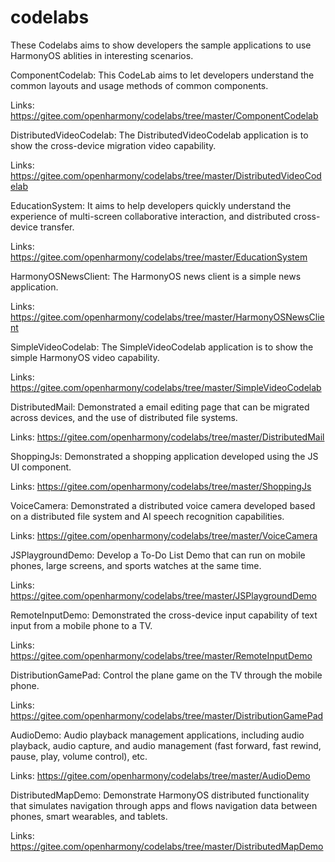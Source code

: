 # codelabs

These Codelabs aims to show developers the sample applications to use HarmonyOS ablities in interesting scenarios.

ComponentCodelab: This CodeLab aims to let developers understand the common layouts and usage methods of common components.

Links: https://gitee.com/openharmony/codelabs/tree/master/ComponentCodelab

DistributedVideoCodelab: The DistributedVideoCodelab application is to show the cross-device migration video capability.

Links: https://gitee.com/openharmony/codelabs/tree/master/DistributedVideoCodelab

EducationSystem: It aims to help developers quickly understand the experience of multi-screen collaborative interaction, and distributed cross-device transfer.

Links: https://gitee.com/openharmony/codelabs/tree/master/EducationSystem

HarmonyOSNewsClient: The HarmonyOS news client is a simple news application.

Links: https://gitee.com/openharmony/codelabs/tree/master/HarmonyOSNewsClient

SimpleVideoCodelab: The SimpleVideoCodelab application is to show the simple HarmonyOS video capability.

Links: https://gitee.com/openharmony/codelabs/tree/master/SimpleVideoCodelab

DistributedMail: Demonstrated a email editing page that can be migrated across devices, and the use of distributed file systems.

Links: https://gitee.com/openharmony/codelabs/tree/master/DistributedMail

ShoppingJs: Demonstrated a shopping application developed using the JS UI component.

Links: https://gitee.com/openharmony/codelabs/tree/master/ShoppingJs

VoiceCamera: Demonstrated a distributed voice camera developed based on a distributed file system and AI speech recognition capabilities.

Links: https://gitee.com/openharmony/codelabs/tree/master/VoiceCamera

JSPlaygroundDemo: Develop a To-Do List Demo that can run on mobile phones, large screens, and sports watches at the same time.

Links: https://gitee.com/openharmony/codelabs/tree/master/JSPlaygroundDemo

RemoteInputDemo: Demonstrated the cross-device input capability of text input from a mobile phone to a TV.

Links: https://gitee.com/openharmony/codelabs/tree/master/RemoteInputDemo

DistributionGamePad: Control the plane game on the TV through the mobile phone.

Links: https://gitee.com/openharmony/codelabs/tree/master/DistributionGamePad

AudioDemo: Audio playback management applications, including audio playback, audio capture, and audio management (fast forward, fast rewind, pause, play, volume control), etc.

Links: https://gitee.com/openharmony/codelabs/tree/master/AudioDemo

DistributedMapDemo: Demonstrate HarmonyOS distributed functionality that simulates navigation through apps and flows navigation data between phones, smart wearables, and tablets.

Links: https://gitee.com/openharmony/codelabs/tree/master/DistributedMapDemo
